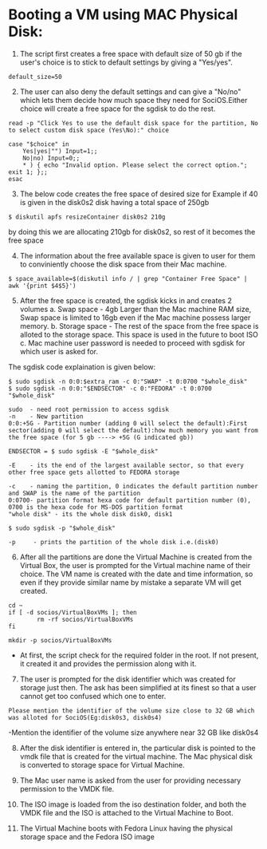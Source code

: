 # Booting a VM using MAC Physical Disk:

1. The script first creates a free space with default size of 50 gb if the user's choice is to stick to default settings by giving a "Yes/yes". 

```
default_size=50
```

2. The user can also deny the default settings and can give a "No/no" which lets them decide how much space they need for SociOS.Either choice will create a free space for the sgdisk to do the rest.

```
read -p "Click Yes to use the default disk space for the partition, No to select custom disk space (Yes\No):" choice

case "$choice" in
	Yes|yes|"") Input=1;;
	No|no) Input=0;;
	* ) { echo "Invalid option. Please select the correct option."; exit 1; };;
esac
```

3. The below code creates the free space of desired size for Example if 40 is given in the disk0s2 disk having a total space of 250gb

```
$ diskutil apfs resizeContainer disk0s2 210g
```
by doing this we are allocating 210gb for disk0s2, so rest of it becomes the free space

4. The information about the free available space is given to user for them to conviniently choose the disk space from their Mac machine. 

```
$ space_available=$(diskutil info / | grep "Container Free Space" | awk '{print $4$5}')
```

5. After the free space is created, the sgdisk kicks in and creates 2 volumes
	a. Swap space - 4gb Larger than the Mac machine RAM size, Swap space is limited to 16gb even if the Mac machine possess larger memory.
	b. Storage space - The rest of the space from the free space is alloted to the storage space. This space is used in the future to boot ISO
	c. Mac machine user password is needed to proceed with sgdisk for which user is asked for.
	
The sgdisk code explaination is given below:

```	
$ sudo sgdisk -n 0:0:$extra_ram -c 0:"SWAP" -t 0:0700 "$whole_disk"
$ sudo sgdisk -n 0:0:"$ENDSECTOR" -c 0:"FEDORA" -t 0:0700 "$whole_disk"
```
	sudo  - need root permission to access sgdisk
	-n    - New partition
	0:0:+5G - Partition number (adding 0 will select the default):First sector(adding 0 will select the default):how much memory you want from the free space (for 5 gb ----> +5G (G indicated gb))

```
ENDSECTOR = $ sudo sgdisk -E "$whole_disk"
```

	-E    - its the end of the largest available sector, so that every other free space gets allotted to FEDORA storage

	-c	  - naming the partition, 0 indicates the default partition number and SWAP is the name of the partition
	0:0700- partition format hexa code for default partition number (0), 0700 is the hexa code for MS-DOS partition format  
	"whole disk" - its the whole disk disk0, disk1 

```
$ sudo sgdisk -p "$whole_disk"
```
	-p     - prints the partition of the whole disk i.e.(disk0)
	
6. After all the partitions are done the Virtual Machine is created from the Virtual Box, the user is prompted for the Virtual machine name of their choice. The VM name is created with the date and time information, so even if they provide similar name by mistake a separate VM will get created.

```
cd ~
if [ -d socios/VirtualBoxVMs ]; then
        rm -rf socios/VirtualBoxVMs
fi

mkdir -p socios/VirtualBoxVMs
```
- At first, the script check for the required folder in the root. If not present, it created it and provides the permission along with it.

7. The user is prompted for the disk identifier which was created for storage just then. The ask has been simplified at its finest so that a user cannot get too confused which one to enter.

```
Please mention the identifier of the volume size close to 32 GB which was alloted for SociOS(Eg:disk0s3, disk0s4) 
```
-Mention the identifier of the volume size anywhere near 32 GB like disk0s4

8. After the disk identifier is entered in, the particular disk is pointed to the vmdk file that is created for the virtual machine. The Mac physical disk is converted to storage space for Virtual Machine.

9. The Mac user name is asked from the user for providing necessary permission to the VMDK file.

10. The ISO image is loaded from the iso destination folder, and both the VMDK file and the ISO is attached to the Virtual Machine to Boot.

11. The Virtual Machine boots with Fedora Linux having the physical storage space and the Fedora ISO image 